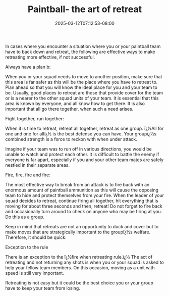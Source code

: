 ﻿---
title: Paintball- the art of retreat
date: 2025-03-12T07:12:53-08:00
description: "Paint Ball Tips for Web Success"
featured_image: "/images/Paint Ball.jpg"
tags: ["Paint Ball"]
---

In cases where you encounter a situation where you or your paintball team have to back down and retreat, the following are effective ways to make retreating more effective, if not successful.

Always have a plan b:

When you or your squad needs to move to another position, make sure that this area is far safer as this will be the place where you have to retreat to.  Plan ahead so that you will know the ideal place for you and your team to be.  Usually, good places to retreat are those that provide cover for the team or is a nearer to the other squad units of your team.  It is essential that this area is known by everyone, and all know how to get there.  It is also important that all go there together, when such a need arises.

Fight together, run together:

When it is time to retreat,  retreat all together, retreat as one group.  ï¿½All for one and one for allï¿½ is the best defense you can have.  Your groupï¿½s combined strength is a force to reckon with when under attack.  

Imagine if your team was to run off in various directions, you would be unable to watch and protect each other.  It is difficult to battle the enemy if everyone is far apart, especially if you and your other team mates are safely nestled in their separate areas.

Fire, fire, fire and fire:

The most effective way to break from an attack is to fire back with an enormous amount of paintball ammunition as this will cause the opposing team to hide and protect themselves from your fire.  When the leader of your squad decides to retreat, continue firing all together, hit everything that is moving for about three seconds and then,  retreat! Do not forget to fire back and occasionally turn around to check on anyone who may be firing at you.  Do this as a group.  

Keep in mind that retreats are not an opportunity to duck and cover but to make moves that are strategically important to the groupï¿½s welfare.  Therefore, it should be quick.

Exception to the rule

There is an exception to the ï¿½fire when retreating rule.ï¿½  The act of retreating and not returning any shots is when you or your squad is asked to help your fellow team members.  On this occasion, moving as a unit with speed is still very important.

Retreating is not easy but it could be the best choice you or your group have to keep your team from losing.
